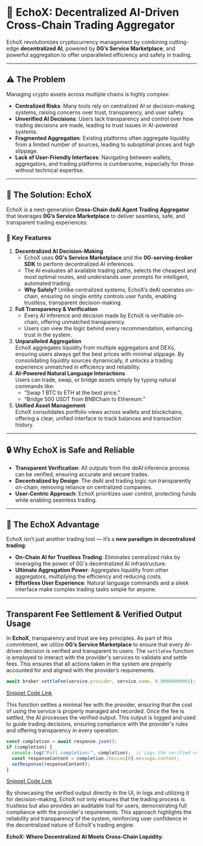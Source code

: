 # 🌟 EchoX: Decentralized AI-Driven Cross-Chain Trading Aggregator

EchoX revolutionizes cryptocurrency management by combining cutting-edge **decentralized AI**, powered by **0G’s Service Marketplace**, and powerful aggregation to offer unparalleled efficiency and safety in trading.  

---

## ⚠️ The Problem  
Managing crypto assets across multiple chains is highly complex:  
- **Centralized Risks**: Many tools rely on centralized AI or decision-making systems, raising concerns over trust, transparency, and user safety.  
- **Unverified AI Decisions**: Users lack transparency and control over how trading decisions are made, leading to trust issues in AI-powered systems.
- **Fragmented Aggregation**: Existing platforms often aggregate liquidity from a limited number of sources, leading to suboptimal prices and high slippage.  
- **Lack of User-Friendly Interfaces**: Navigating between wallets, aggregators, and trading platforms is cumbersome, especially for those without technical expertise.
---

## 🤖 The Solution: EchoX  
EchoX is a next-generation **Cross-Chain deAI Agent Trading Aggregator** that leverages **0G’s Service Marketplace** to deliver seamless, safe, and transparent trading experiences:  

### 🚀 **Key Features**
1. **Decentralized AI Decision-Making**  
   - EchoX uses **0G's Service Marketplace** and the **0G-serving-broker SDK** to perform decentralized AI inferences.  
   - The AI evaluates all available trading paths, selects the cheapest and most optimal routes, and understands user prompts for intelligent, automated trading.  
   - **Why Safely?** Unlike centralized systems, EchoX’s deAI operates on-chain, ensuring no single entity controls user funds, enabling trustless, transparent decision-making.  
2. **Full Transparency & Verification**  
   - Every AI inference and decision made by EchoX is verifiable on-chain, offering unmatched transparency.  
   - Users can view the logic behind every recommendation, enhancing trust in the system.
3. **Unparalleled Aggregation**  
   EchoX aggregates liquidity from multiple aggregators and DEXs, ensuring users always get the best prices with minimal slippage. By consolidating liquidity sources dynamically, it unlocks a trading experience unmatched in efficiency and reliability.
4. **AI-Powered Natural Language Interactions**  
   Users can trade, swap, or bridge assets simply by typing natural commands like:  
   - “Swap 1 BTC to ETH at the best price.”  
   - “Bridge 500 USDT from BNBChain to Ethereum.”  
5. **Unified Asset Management**  
   EchoX consolidates portfolio views across wallets and blockchains, offering a clear, unified interface to track balances and transaction history.  

---

## 🔒 Why EchoX is Safe and Reliable  
- **Transparent Verification**: All outputs from the deAI inference process can be verified, ensuring accurate and secure trades.  
- **Decentralized by Design**: The deAI and trading logic run transparently on-chain, removing reliance on centralized companies.  
- **User-Centric Approach**: EchoX prioritizes user control, protecting funds while enabling seamless trading.

---

## 🌊 The EchoX Advantage  
EchoX isn’t just another trading tool — it’s a **new paradigm in decentralized trading**:  
- **On-Chain AI for Trustless Trading**: Eliminates centralized risks by leveraging the power of 0G's decentralized AI infrastructure.  
- **Ultimate Aggregation Power**: Aggregates liquidity from other aggregators, multiplying the efficiency and reducing costs.  
- **Effortless User Experience**: Natural language commands and a sleek interface make complex trading tasks simple for anyone.  

--- 

## **Transparent Fee Settlement & Verified Output Usage**  

In **EchoX**, transparency and trust are key principles. As part of this commitment, we utilize **0G’s Service Marketplace** to ensure that every AI-driven decision is verified and transparent to users. The `settleFee` function is employed to interact with the provider's services to validate and settle fees. This ensures that all actions taken in the system are properly accounted for and aligned with the provider’s requirements.

```typescript 
await broker.settleFee(service.provider, service.name, 0.00000000001);
```
[Snippet Code Link](https://github.com/capGoblin/echoX/blob/main/components/agent/chat/ai-chat.tsx#L232)

This function settles a minimal fee with the provider, ensuring that the cost of using the service is properly managed and recorded. Once the fee is settled, the AI processes the verified output. This output is logged and used to guide trading decisions, ensuring compliance with the provider's rules and offering transparency in every operation.

```typescript
const completion = await response.json();
if (completion) {
  console.log("Full completion:", completion);  // Logs the verified response
  const responseContent = completion.choices[0].message.content;
  setResponse(responseContent);
}
```
[Snippet Code Link](https://github.com/capGoblin/echoX/blob/main/components/agent/chat/ai-chat.tsx#L256-L259)

By showcasing the verified output directly in the UI, in logs and utilizing it for decision-making, EchoX not only ensures that the trading process is trustless but also provides an auditable trail for users, demonstrating full compliance with the provider's requirements. This approach highlights the reliability and transparency of the system, reinforcing user confidence in the decentralized nature of EchoX's trading engine.


**EchoX: Where Decentralized AI Meets Cross-Chain Liquidity.**
